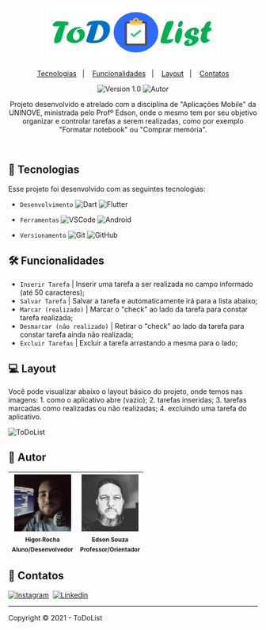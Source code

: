 <h1 align="center">
    <img alt="ToDoList" title="ToDoList" src=".toDoList/Logo.png" width=350px height=100px/>
</h1>

<p align="center">
  <a href="#-tecnologias">Tecnologias</a>&nbsp;&nbsp;&nbsp;|&nbsp;&nbsp;&nbsp;
  <a href="#-funcionalidades">Funcionalidades</a>&nbsp;&nbsp;&nbsp;|&nbsp;&nbsp;&nbsp;
  <a href="#-layout">Layout</a>&nbsp;&nbsp;&nbsp;|&nbsp;&nbsp;&nbsp;
  <a href="speech_balloon-contatos">Contatos</a>
</p>

<p align="center">
    <img src="https://img.shields.io/static/v1?label=Version&message=1.0&color=A9A9A9&labelColor=000000" alt="Version 1.0"/>
    <img alt="Autor" src="https://img.shields.io/static/v1?label=Autor&message=Higor%20R.&color=A9A9A9&labelColor=000000">
</p>

<p align="center">
  Projeto desenvolvido e atrelado com a disciplina de "Aplicações Mobile" da UNINOVE, ministrada pelo Profº Edson, onde o mesmo tem por seu objetivo organizar e controlar tarefas a serem realizadas, como por exemplo "Formatar notebook" ou "Comprar memória". 
</p>

<br/>

<!-- LINGUAGENS -->
## 🚀 Tecnologias
Esse projeto foi desenvolvido com as seguintes tecnologias:

- `Desenvolvimento` ![Dart](https://img.shields.io/badge/-Dart-05122A?&logo=Dart&logoColor=007ACC)
                    ![Flutter](https://img.shields.io/badge/-Flutter-05122A?&logo=Flutter&logoColor=00BFFF)

- `Ferramentas` ![VSCode](https://img.shields.io/badge/-VSCode-05122A?&logo=Visual%20Studio%20Code&logoColor=007ACC)
                ![Android](https://img.shields.io/badge/-Android-05122A?&logo=Android&logoColor=32CD32)
              
- `Versionamento` ![Git](https://img.shields.io/badge/-Git-05122A?&logo=git)
                  ![GitHub](https://img.shields.io/badge/-GitHub-05122A?&logo=github)

<!-- REQUISITOS DO SISTEMA -->
## 🛠 Funcionalidades
- `Inserir Tarefa` | Inserir uma tarefa a ser realizada no campo informado (até 50 caracteres);
- `Salvar Tarefa` | Salvar a tarefa e automaticamente irá para a lista abaixo;
- `Marcar (realizado)` | Marcar o "check" ao lado da tarefa para constar tarefa realizada;
- `Desmarcar (não realizado)` | Retirar o "check" ao lado da tarefa para constar tarefa ainda não realizada;
- `Excluir Tarefas` | Excluir a tarefa arrastando a mesma para o lado;

<!-- LAYOUT DO SISTEMA -->
## 💻 Layout
Você pode visualizar abaixo o layout básico do projeto, onde temos nas imagens: 1. como o aplicativo abre (vazio); 2. tarefas inseridas; 3. tarefas marcadas como realizadas ou não realizadas; 4. excluindo uma tarefa do aplicativo.

<p align="left">
    <img alt="ToDoList" title="ToDoList" src=".toDoList/telas.jpg" width=180px height=400px/>
</p> 

<!-- AUTOR  -->
## :busts_in_silhouette: Autor
[<img src=".toDoList/HigorProfile.jpg" width=115 > <br> <sub> Higor Rocha </sub>](https://github.com/HigorRoc) <br><sub>Aluno/Desenvolvedor</sub> | [<img src=".toDoList/EdsonProfile.jpg" width=115 > <br> <sub> Edson Souza</sub>](https://github.com/EdsonMSouza) <br><sub>Professor/Orientador</sub> |
| :---: | :---: |  


<!-- CONTATOS -->
## :speech_balloon: Contatos
[![Instagram](https://img.shields.io/badge/-Instagram_-E4405F?&logo=Instagram&logoColor=FFFFFF)](https://instagram.com/hiigorrocha_)&nbsp;
[![Linkedin](https://img.shields.io/badge/-Linkedln-0A66C2?&logo=Linkedin&logoColor=FFFFFF)](https://www.linkedin.com/in/higor-silva18/)&nbsp;

---

Copyright ©️ 2021 - ToDoList
